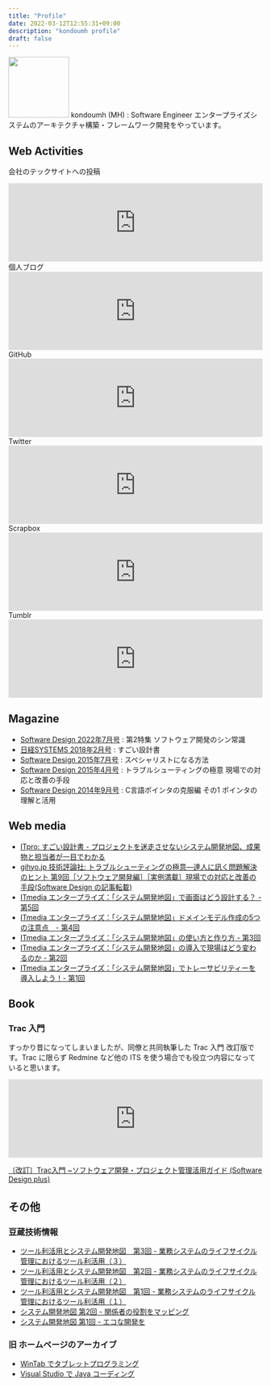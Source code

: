 ```yaml
---
title: "Profile"
date: 2022-03-12T12:55:31+09:00
description: "kondoumh profile"
draft: false
---
```


<img src="/images/mh.png" style="width:120px">
kondoumh (MH) : Software Engineer エンタープライズシステムのアーキテクチャ構築・フレームワーク開発をやっています。

## Web Activities
会社のテックサイトへの投稿
<iframe class="hatenablogcard" style="width:100%;height:155px;max-width:600px;" title="mamezou-tech" src="https://hatenablog-parts.com/embed?url=https://developer.mamezou-tech.com/authors/masahiro-kondo/" width="300" height="150" frameborder="0" scrolling="no"></iframe>
個人ブログ
<iframe class="hatenablogcard" style="width:100%;height:155px;max-width:600px;" title="blog" src="https://hatenablog-parts.com/embed?url=https://kondoumh.hatenablog.com" width="300" height="150" frameborder="0" scrolling="no"></iframe>
GitHub
<iframe class="hatenablogcard" style="width:100%;height:155px;max-width:600px;" title="GitHub" src="https://hatenablog-parts.com/embed?url=https://github.com/kondoumh" width="300" height="150" frameborder="0" scrolling="no"></iframe>
Twitter
<iframe class="hatenablogcard" style="width:100%;height:155px;max-width:600px;" title="Twitter" src="https://hatenablog-parts.com/embed?url=https://twitter.com/kondoumh" width="300" height="150" frameborder="0" scrolling="no"></iframe>
Scrapbox
<iframe class="hatenablogcard" style="width:100%;height:155px;max-width:600px;" title="kondoumh - Scrapbox" src="https://hatenablog-parts.com/embed?url=https://scrapbox.io/kondoumh" width="300" height="150" frameborder="0" scrolling="no"></iframe>
Tumblr
<iframe class="hatenablogcard" style="width:100%;height:155px;max-width:600px;" title="Tumblr" src="https://hatenablog-parts.com/embed?url=https://reblog.kondoumh.com/" width="300" height="150" frameborder="0" scrolling="no"></iframe>

## Magazine
- [Software Design 2022年7月号](https://gihyo.jp/magazine/SD/archive/2022/202207) : 第2特集 ソフトウェア開発のシン常識
- [日経SYSTEMS 2018年2月号](http://ec.nikkeibp.co.jp/item/backno/OS0298.html) : すごい設計書
- [Software Design 2015年7月号](http://gihyo.jp/magazine/SD/archive/2015/201507) : スペシャリストになる方法
- [Software Design 2015年4月号](http://gihyo.jp/magazine/SD/archive/2015/201504) : トラブルシューティングの極意 現場での対応と改善の手段
- [Software Design 2014年9月号](http://gihyo.jp/magazine/SD/archive/2014/201409) : C言語ポインタの克服編 その1 ポインタの理解と活用

## Web media
- [ITpro: すごい設計書 - プロジェクトを迷走させないシステム開発地図、成果物と担当者が一目でわかる](http://itpro.nikkeibp.co.jp/atcl/column/17/111000511/111600003)
- [gihyo.jp 技術評論社: トラブルシューティングの極意―達人に訊く問題解決のヒント 第9回［ソフトウェア開発編］［実例満載］現場での対応と改善の手段(Software Design の記事転載)](http://gihyo.jp/admin/feature/01/trouble-shooting/0009)
- [ITmedia エンタープライズ：「システム開発地図」で画面はどう設計する？ - 第5回](http://www.itmedia.co.jp/enterprise/articles/1612/21/news007.html)
- [ITmedia エンタープライズ：「システム開発地図」ドメインモデル作成の5つの注意点　- 第4回 ](http://www.itmedia.co.jp/enterprise/articles/1612/14/news001.html)
- [ITmedia エンタープライズ：「システム開発地図」の使い方と作り方 - 第3回](http://www.itmedia.co.jp/enterprise/articles/1611/22/news156.html)
- [ITmedia エンタープライズ：「システム開発地図」の導入で現場はどう変わるのか - 第2回](http://www.itmedia.co.jp/enterprise/articles/1610/28/news006.html)
- [ITmedia エンタープライズ：「システム開発地図」でトレーサビリティーを導入しよう！- 第1回](http://www.itmedia.co.jp/enterprise/articles/1610/06/news023.html)

## Book

### Trac 入門
すっかり昔になってしまいましたが、同僚と共同執筆した Trac 入門 改訂版です。Trac に限らず Redmine など他の ITS を使う場合でも役立つ内容になっていると思います。

<iframe class="hatenablogcard" style="width:100%;height:155px;max-width:600px;" title="Trac入門" src="https://hatenablog-parts.com/embed?url=https://www.amazon.co.jp/dp/4774155675" width="300" height="150" frameborder="0" scrolling="no"></iframe>

[〔改訂〕Trac入門 ~ソフトウェア開発・プロジェクト管理活用ガイド (Software Design plus)](https://amzn.to/4dnDrPE)

## その他

### 豆蔵技術情報
- [ツール利活用とシステム開発地図　第3回 - 業務システムのライフサイクル管理におけるツール利活用（３）](https://www.mamezou.com/techinfo/language_implementation/sysmap_se2_003)
- [ツール利活用とシステム開発地図　第2回 - 業務システムのライフサイクル管理におけるツール利活用（２）](https://www.mamezou.com/techinfo/language_implementation/sysmap_se2_002)
- [ツール利活用とシステム開発地図　第1回 - 業務システムのライフサイクル管理におけるツール利活用（１）](https://www.mamezou.com/techinfo/language_implementation/sysmap_se2_001)
- [システム開発地図 第2回 - 関係者の役割をマッピング](https://www.mamezou.com/techinfo/modeling_ddd/sp_015_002-0)
- [システム開発地図 第1回 - エコな開発を](https://www.mamezou.com/techinfo/modeling_ddd/sp_015_001)

### 旧 ホームページのアーカイブ</h4>
- [WinTab でタブレットプログラミング](/pgtips/wintab.html)
- [Visual Studio で Java コーディング](/pgtips/vsjava.html)

